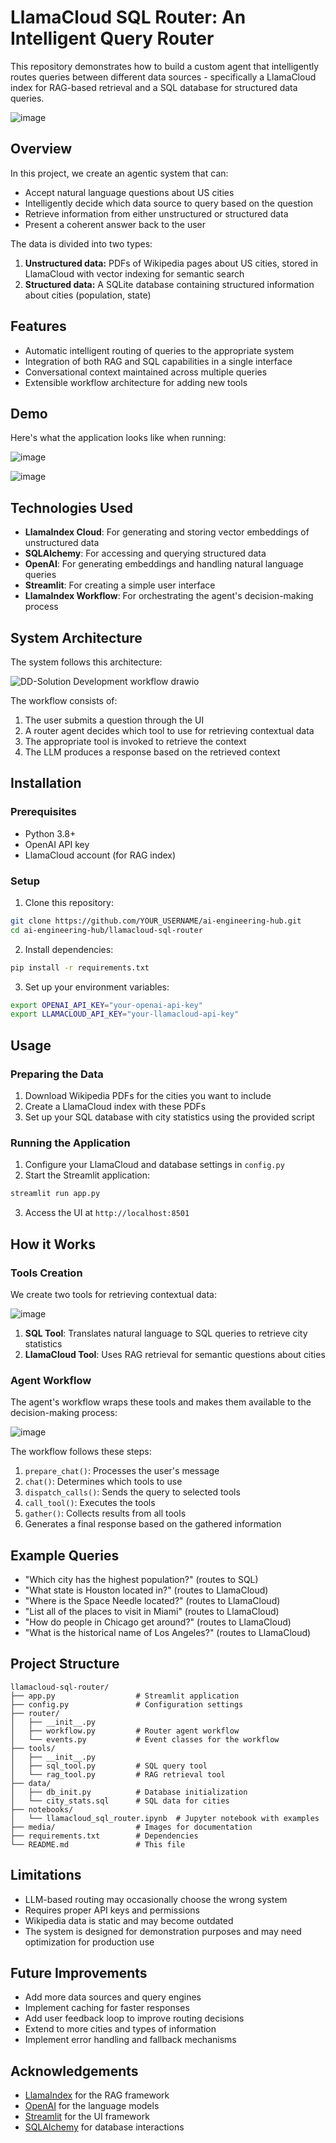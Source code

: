 # LlamaCloud SQL Router: An Intelligent Query Router

This repository demonstrates how to build a custom agent that intelligently routes queries between different data sources - specifically a LlamaCloud index for RAG-based retrieval and a SQL database for structured data queries.

![image](https://github.com/user-attachments/assets/9f74b35a-8b50-44a3-91d1-3803edfd0a6f)


## Overview

In this project, we create an agentic system that can:
- Accept natural language questions about US cities
- Intelligently decide which data source to query based on the question
- Retrieve information from either unstructured or structured data
- Present a coherent answer back to the user

The data is divided into two types:
1. **Unstructured data:** PDFs of Wikipedia pages about US cities, stored in LlamaCloud with vector indexing for semantic search
2. **Structured data:** A SQLite database containing structured information about cities (population, state)

## Features

- Automatic intelligent routing of queries to the appropriate system
- Integration of both RAG and SQL capabilities in a single interface
- Conversational context maintained across multiple queries
- Extensible workflow architecture for adding new tools

## Demo

Here's what the application looks like when running:

![image](https://github.com/user-attachments/assets/a9eadc36-5f9e-4450-9eac-f071887ab497)




![image](https://github.com/user-attachments/assets/4b0d4294-e5e3-4a0f-b42b-7a2323daa3fa)



## Technologies Used

- **LlamaIndex Cloud**: For generating and storing vector embeddings of unstructured data
- **SQLAlchemy**: For accessing and querying structured data
- **OpenAI**: For generating embeddings and handling natural language queries
- **Streamlit**: For creating a simple user interface
- **LlamaIndex Workflow**: For orchestrating the agent's decision-making process

## System Architecture

The system follows this architecture:

![DD-Solution Development workflow drawio](https://github.com/user-attachments/assets/cabde8bf-8812-4ed6-bc88-084f3d5a142f)



The workflow consists of:
1. The user submits a question through the UI
2. A router agent decides which tool to use for retrieving contextual data
3. The appropriate tool is invoked to retrieve the context
4. The LLM produces a response based on the retrieved context

## Installation

### Prerequisites
- Python 3.8+
- OpenAI API key
- LlamaCloud account (for RAG index)

### Setup

1. Clone this repository:
```bash
git clone https://github.com/YOUR_USERNAME/ai-engineering-hub.git
cd ai-engineering-hub/llamacloud-sql-router
```

2. Install dependencies:
```bash
pip install -r requirements.txt
```

3. Set up your environment variables:
```bash
export OPENAI_API_KEY="your-openai-api-key"
export LLAMACLOUD_API_KEY="your-llamacloud-api-key"
```

## Usage

### Preparing the Data

1. Download Wikipedia PDFs for the cities you want to include
2. Create a LlamaCloud index with these PDFs
3. Set up your SQL database with city statistics using the provided script

### Running the Application

1. Configure your LlamaCloud and database settings in `config.py`
2. Start the Streamlit application:
```bash
streamlit run app.py
```

3. Access the UI at `http://localhost:8501`

## How it Works

### Tools Creation

We create two tools for retrieving contextual data:

![image](https://github.com/user-attachments/assets/1c124c0f-7d25-497a-bf64-a4c4f4e92b65)


1. **SQL Tool**: Translates natural language to SQL queries to retrieve city statistics
2. **LlamaCloud Tool**: Uses RAG retrieval for semantic questions about cities

### Agent Workflow

The agent's workflow wraps these tools and makes them available to the decision-making process:

![image](https://github.com/user-attachments/assets/19828e39-12ce-4c3f-8703-9fcc728e48da)


The workflow follows these steps:
1. `prepare_chat()`: Processes the user's message
2. `chat()`: Determines which tools to use
3. `dispatch_calls()`: Sends the query to selected tools
4. `call_tool()`: Executes the tools
5. `gather()`: Collects results from all tools
6. Generates a final response based on the gathered information

## Example Queries

- "Which city has the highest population?" (routes to SQL)
- "What state is Houston located in?" (routes to LlamaCloud)
- "Where is the Space Needle located?" (routes to LlamaCloud)
- "List all of the places to visit in Miami" (routes to LlamaCloud)
- "How do people in Chicago get around?" (routes to LlamaCloud)
- "What is the historical name of Los Angeles?" (routes to LlamaCloud)

## Project Structure

```
llamacloud-sql-router/
├── app.py                  # Streamlit application
├── config.py               # Configuration settings
├── router/
│   ├── __init__.py
│   ├── workflow.py         # Router agent workflow
│   └── events.py           # Event classes for the workflow
├── tools/
│   ├── __init__.py
│   ├── sql_tool.py         # SQL query tool
│   └── rag_tool.py         # RAG retrieval tool
├── data/
│   ├── db_init.py          # Database initialization
│   └── city_stats.sql      # SQL data for cities
├── notebooks/
│   └── llamacloud_sql_router.ipynb  # Jupyter notebook with examples
├── media/                  # Images for documentation
├── requirements.txt        # Dependencies
└── README.md               # This file
```

## Limitations

- LLM-based routing may occasionally choose the wrong system
- Requires proper API keys and permissions
- Wikipedia data is static and may become outdated
- The system is designed for demonstration purposes and may need optimization for production use

## Future Improvements

- Add more data sources and query engines
- Implement caching for faster responses
- Add user feedback loop to improve routing decisions
- Extend to more cities and types of information
- Implement error handling and fallback mechanisms



## Acknowledgements

- [LlamaIndex](https://github.com/run-llama/llama_index) for the RAG framework
- [OpenAI](https://openai.com/) for the language models
- [Streamlit](https://streamlit.io/) for the UI framework
- [SQLAlchemy](https://www.sqlalchemy.org/) for database interactions
